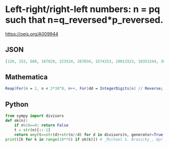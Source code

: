 # Left\-right/right\-left numbers: n \= pq such that n\=q\_reversed\*p\_reversed\.
https://oeis.org/A009944
## JSON
```JSON
[126, 153, 688, 187029, 223524, 267034, 1574253, 10013323, 10353244, 36528975, 109019911, 116257833, 1958249722, 2285044524, 2996225824, 6264507888, 10544814252, 15742574253, 31951523916, 35497206387, 62967699976, 94691579179, 182738252812, 187021087029]
```
## Mathematica
```Mathematica
Reap[For[n = 1, n < 2*10^8, n++, For[dd = IntegerDigits[n] // Reverse; k = 1, k <= Length[dd] - 1, k++, If[n == FromDigits[dd[[1 ;; k]]]*FromDigits[ dd[[k + 1 ;; -1]]], Print[n]; Sow[n]; Break[]]]]][[2, 1]] (* _Jean-François Alcover_, May 22 2016 *)
```
## Python
```Python
from sympy import divisors
def ok(n):
    if n%10==0: return False
    t = str(n)[::-1]
    return any(t==str(d)+str(n//d) for d in divisors(n, generator=True))
print([k for k in range(10**6) if ok(k)]) # _Michael S. Branicky_, Apr 13 2024
```
